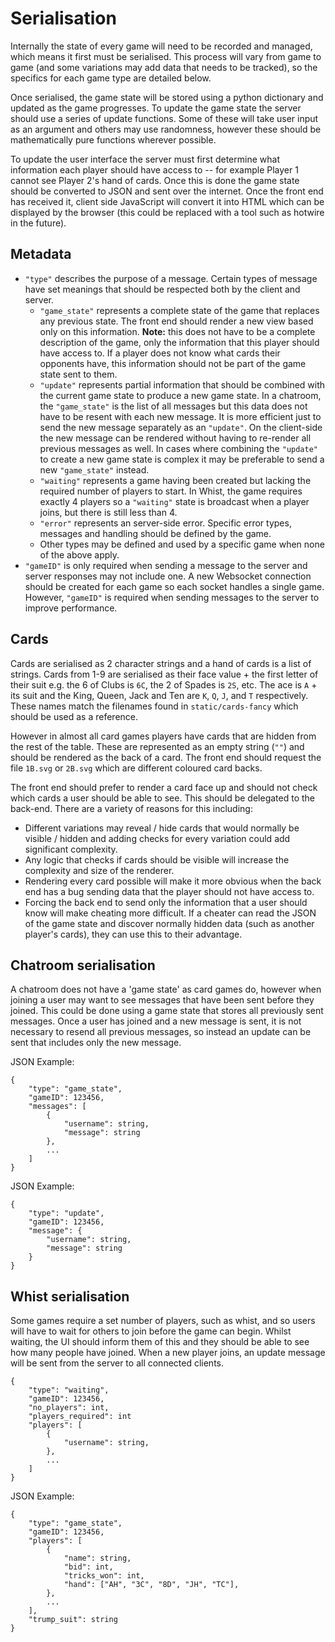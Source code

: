 # Serialisation

Internally the state of every game will need to be recorded and managed, which
means it first must be serialised. This process will vary from game to game (and
some variations may add data that needs to be tracked), so the specifics for
each game type are detailed below.

Once serialised, the game state will be stored using a python dictionary and
updated as the game progresses. To update the game state the server should use a
series of update functions. Some of these will take user input as an argument
and others may use randomness, however these should be mathematically pure
functions wherever possible.

To update the user interface the server must first determine what information
each player should have access to -- for example Player 1 cannot see Player 2's
hand of cards. Once this is done the game state should be converted to JSON and
sent over the internet. Once the front end has received it, client side
JavaScript will convert it into HTML which can be displayed by the browser (this
could be replaced with a tool such as hotwire in the future).

## Metadata

* `"type"` describes the purpose of a message. Certain types of message have set
meanings that should be respected both by the client and server.
    * `"game_state"` represents a complete state of the game that replaces any
      previous state. The front end should render a new view based only on this
      information. **Note:** this does not have to be a complete description of
      the game, only the information that this player should have access to. If
      a player does not know what cards their opponents have, this information
      should not be part of the game state sent to them.
    * `"update"` represents partial information that should be combined with the
      current game state to produce a new game state. In a chatroom, the
      `"game_state"` is the list of all messages but this data does not have to
      be resent with each new message. It is more efficient just to send the new
      message separately as an `"update"`. On the client-side the new message
      can be rendered without having to re-render all previous messages as well.
      In cases where combining the `"update"` to create a new game state is
      complex it may be preferable to send a new `"game_state"` instead.
    * `"waiting"` represents a game having been created but lacking the required
      number of players to start. In Whist, the game requires exactly 4 players
      so a `"waiting"` state is broadcast when a player joins, but there is
      still less than 4.
    * `"error"` represents an server-side error. Specific error types, messages
      and handling should be defined by the game.
    * Other types may be defined and used by a specific game when none of the
      above apply.
* `"gameID"` is only required when sending a message to the server and server
  responses may not include one. A new Websocket connection should be created
  for each game so each socket handles a single game. However, `"gameID"` is
  required when sending messages to the server to improve performance.

## Cards

Cards are serialised as 2 character strings and a hand of cards is a list of
strings. Cards from 1-9 are serialised as their face value + the first letter of
their suit e.g. the 6 of Clubs is `6C`, the 2 of Spades is `2S`, etc. The ace is
`A` + its suit and the King, Queen, Jack and Ten are `K`, `Q`, `J`, and `T`
respectively. These names match the filenames found in `static/cards-fancy`
which should be used as a reference.

However in almost all card games players have cards that are hidden from the
rest of the table. These are represented as an empty string (`""`) and should be
rendered as the back of a card. The front end should request the file `1B.svg`
or `2B.svg` which are different coloured card backs.

The front end should prefer to render a card face up and should not check which
cards a user should be able to see. This should be delegated to the back-end.
There are a variety of reasons for this including:
* Different variations may reveal / hide cards that would normally be visible /
  hidden and adding checks for every variation could add significant complexity.
* Any logic that checks if cards should be visible will increase the complexity
  and size of the renderer.
* Rendering every card possible will make it more obvious when the back end has
  a bug sending data that the player should not have access to.
* Forcing the back end to send only the information that a user should know will
  make cheating more difficult. If a cheater can read the JSON of the game state
  and discover normally hidden data (such as another player's cards), they can
  use this to their advantage.

## Chatroom serialisation

A chatroom does not have a 'game state' as card games do, however when joining a
user may want to see messages that have been sent before they joined. This could
be done using a game state that stores all previously sent messages. Once a user
has joined and a new message is sent, it is not necessary to resend all previous
messages, so instead an update can be sent that includes only the new message.

JSON Example:

```
{
    "type": "game_state",
    "gameID": 123456,
    "messages": [
        {
            "username": string,
            "message": string
        },
        ...
    ]
}
```

JSON Example:

```
{
    "type": "update",
    "gameID": 123456,
    "message": {
        "username": string,
        "message": string
    }
}
```

## Whist serialisation

Some games require a set number of players, such as whist, and so users will
have to wait for others to join before the game can begin. Whilst waiting, the
UI should inform them of this and they should be able to see how many people
have joined. When a new player joins, an update message will be sent from the
server to all connected clients.

```
{
    "type": "waiting",
    "gameID": 123456,
    "no_players": int,
    "players_required": int
    "players": [
        {
            "username": string,
        },
        ...
    ]
}
```

JSON Example:

```
{
    "type": "game_state",
    "gameID": 123456,
    "players": [
        {
            "name": string,
            "bid": int,
            "tricks_won": int,
            "hand": ["AH", "3C", "8D", "JH", "TC"],
        },
        ...
    ],
    "trump_suit": string
}
```

